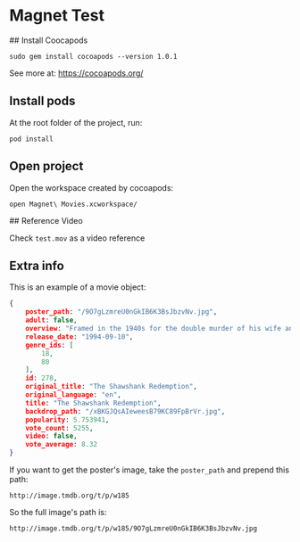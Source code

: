 # Magnet Test

## Install Coocapods

`sudo gem install cocoapods --version 1.0.1`

See more at: https://cocoapods.org/

## Install pods

At the root folder of the project, run:

`pod install`

## Open project

Open the workspace created by cocoapods:

`open Magnet\ Movies.xcworkspace/`

## Reference Video

Check `test.mov` as a video reference

## Extra info

This is an example of a movie object:

```json
{
    poster_path: "/9O7gLzmreU0nGkIB6K3BsJbzvNv.jpg",
    adult: false,
    overview: "Framed in the 1940s for the double murder of his wife and her lover, upstanding banker Andy Dufresne begins a new life at the Shawshank prison, where he puts his accounting skills to work for an amoral warden. During his long stretch in prison, Dufresne comes to be admired by the other inmates -- including an older prisoner named Red -- for his integrity and unquenchable sense of hope.",
    release_date: "1994-09-10",
    genre_ids: [
        18,
        80
    ],
    id: 278,
    original_title: "The Shawshank Redemption",
    original_language: "en",
    title: "The Shawshank Redemption",
    backdrop_path: "/xBKGJQsAIeweesB79KC89FpBrVr.jpg",
    popularity: 5.753941,
    vote_count: 5255,
    video: false,
    vote_average: 8.32
}
```

If you want to get the poster's image, take the `poster_path` and prepend this path:

`http://image.tmdb.org/t/p/w185`

So the full image's path is:

`http://image.tmdb.org/t/p/w185/9O7gLzmreU0nGkIB6K3BsJbzvNv.jpg`
